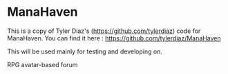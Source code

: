 ManaHaven
============
This is a copy of Tyler Diaz's (https://github.com/tylerdiaz) code for ManaHaven. 
You can find it here : https://github.com/tylerdiaz/ManaHaven

This will be used mainly for testing and developing on.

RPG avatar-based forum
